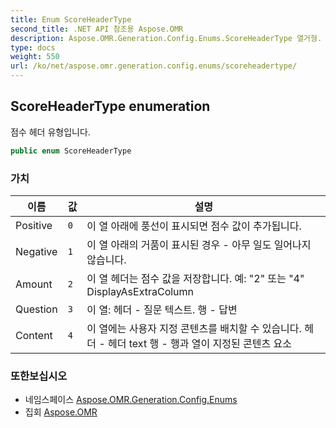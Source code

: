 ```yaml
---
title: Enum ScoreHeaderType
second_title: .NET API 참조용 Aspose.OMR
description: Aspose.OMR.Generation.Config.Enums.ScoreHeaderType 열거형. 점수 헤더 유형입니다.
type: docs
weight: 550
url: /ko/net/aspose.omr.generation.config.enums/scoreheadertype/
---
```

## ScoreHeaderType enumeration

점수 헤더 유형입니다.

```csharp
public enum ScoreHeaderType
```

### 가치

| 이름 | 값 | 설명 |
| --- | --- | --- |
| Positive | `0` | 이 열 아래에 풍선이 표시되면 점수 값이 추가됩니다. |
| Negative | `1` | 이 열 아래의 거품이 표시된 경우 - 아무 일도 일어나지 않습니다. |
| Amount | `2` | 이 열 헤더는 점수 값을 저장합니다. 예: "2" 또는 "4" DisplayAsExtraColumn |
| Question | `3` | 이 열: 헤더 - 질문 텍스트. 행 - 답변 |
| Content | `4` | 이 열에는 사용자 지정 콘텐츠를 배치할 수 있습니다. 헤더 - 헤더 text 행 - 행과 열이 지정된 콘텐츠 요소 |

### 또한보십시오

* 네임스페이스 [Aspose.OMR.Generation.Config.Enums](../../aspose.omr.generation.config.enums/)
* 집회 [Aspose.OMR](../../)


